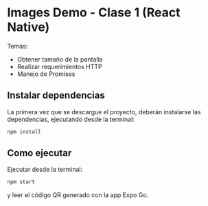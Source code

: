 # Images Demo - Clase 1 (React Native)

Temas:
- Obtener tamaño de la pantalla
- Realizar requerimientos HTTP
- Manejo de Promises

## Instalar dependencias

La primera vez que se descargue el proyecto, deberán instalarse las dependencias, ejecutando desde la terminal:

```bash
npm install
```

## Como ejecutar

Ejecutar desde la terminal:

```bash
npm start
```

y leer el código QR generado con la app Expo Go.
